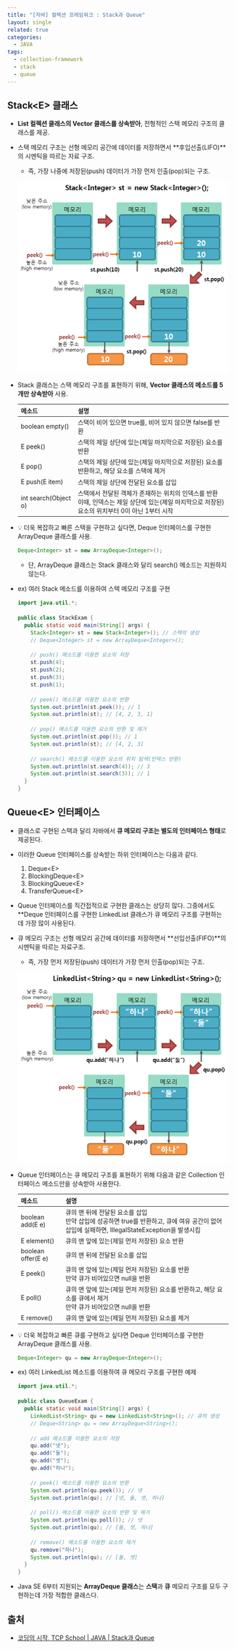 ```yaml
---
title: "[자바] 컬렉션 프레임워크 : Stack과 Queue"
layout: single
related: true
categories:
  - JAVA
tags:
  - collection-framework
  - stack
  - queue
---
```


## Stack\<E> 클래스
- **List 컬렉션 클래스의 Vector 클래스를 상속받아**, 전형적인 스택 메모리 구조의 클래스를 제공.
- 스택 메모리 구조는 선형 메모리 공간에 데이터를 저장하면서 **후입선출(LIFO)**의 시멘틱을 따르는 자료 구조.
  - 즉, 가장 나중에 저장된(push) 데이터가 가장 먼저 인출(pop)되는 구조.
  
  ![스택의 구조](/assets/images/java/stack.png)<br/>
  
- Stack 클래스는 스택 메모리 구조를 표현하기 위해, **Vector 클래스의 메소드를 5개만 상속받아** 사용.

  | 메소드 | 설명 |
  |:------|:------|
  | boolean empty() | 스택이 비어 있으면 true를, 비어 있지 않으면 false를 반환 |
  | E peek() | 스택의 제일 상단에 있는(제일 마지막으로 저장된) 요소를 반환 |
  | E pop() | 스택의 제일 상단에 있는(제일 마지막으로 저장된) 요소를 반환하고, 해당 요소를 스택에 제거 |
  | E push(E item) | 스택의 제일 상단에 전달된 요소를 삽입 |
  | int search(Object o) | 스택에서 전달된 객체가 존재하는 위치의 인덱스를 반환<br/>이때, 인덱스는 제일 상단에 있는(제일 마지막으로 저장된) 요소의 위치부터 0이 아닌 1부터 시작 |
  
  
- 💡 더욱 복잡하고 빠른 스택을 구현하고 싶다면, Deque 인터페이스를 구현한 ArrayDeque 클래스를 사용.

  ```java
  Deque<Integer> st = new ArrayDeque<Integer>();
  ```
  - 단, ArrayDeque 클래스는 Stack 클래스와 달리 search() 메소드는 지원하지 않는다.<br/>


- ex) 여러 Stack 메소드를 이용하여 스택 메모리 구조를 구현

  ```java
  import java.util.*;
  
  public class StackExam {
    public static void main(String[] args) {
      Stack<Integer> st = new Stack<Integer>(); // 스택의 생성
      // Deque<Integer> st = new ArrayDeque<Integer>();
      
      // push() 메소드를 이용한 요소의 저장
      st.push(4);
      st.push(2);
      st.push(3);
      st.push(1);
      
      // peek() 메소드를 이용한 요소의 반환
      System.out.println(st.peek()); // 1
      System.out.println(st); // [4, 2, 3, 1]
      
      // pop() 메소드를 이용한 요소의 반환 및 제거
      System.out.println(st.pop()); // 1
      System.out.println(st); // [4, 2, 3]
      
      // search() 메소드를 이용한 요소의 위치 탐색(인덱스 반환)
      System.out.println(st.search(4)); // 3
      System.out.println(st.search(3)); // 1
    }
  }
  ```
  
## Queue\<E> 인터페이스
- 클래스로 구현된 스택과 달리 자바에서 **큐 메모리 구조는 별도의 인터페이스 형태**로 제공된다.
- 이러한 Queue 인터페이스를 상속받는 하위 인터페이스는 다음과 같다.
  1. Deque\<E>
  2. BlockingDeque\<E>
  3. BlockingQueue\<E>
  4. TransferQueue\<E>
  
- Queue 인터페이스를 직간접적으로 구현한 클래스는 상당히 많다. 그중에서도 **Deque 인터페이스를 구현한 LinkedList 클래스가 큐 메모리 구조를 구현하는 데 가장 많이 사용된다.
- 큐 메모리 구조는 선형 메모리 공간에 데이터를 저장하면서 **선입선출(FIFO)**의 시멘틱을 따르는 자료구조.
  - 즉, 가장 먼저 저장된(push) 데이터가 가장 먼저 인출(pop)되는 구조.<br/>
  
  ![큐 구조](/assets/images/java/queue.png)
  
- Queue 인터페이스는 큐 메모리 구조를 표현하기 위해 다음과 같은 Collection 인터페이스 메소드만을 상속받아 사용한다.

  | 메소드 | 설명 |
  |:------|:------|
  | boolean add(E e) | 큐의 맨 뒤에 전달된 요소를 삽입<br/>만약 삽입에 성공하면 true를 반환하고, 큐에 여유 공간이 없어 삽입에 실패하면, IllegalStateException을 발생시킴
  | E element() | 큐의 맨 앞에 있는(제일 먼저 저장된) 요소 반환 |
  | boolean offer(E e) | 큐의 맨 뒤에 전달된 요소를 삽입 |
  | E peek() | 큐의 맨 앞에 있는(제일 먼저 저장된) 요소를 반환<br/>만약 큐가 비어있으면 null을 반환 |
  | E poll() | 큐의 맨 앞에 있는(제일 먼저 저장된) 요소를 반환하고, 해당 요소를 큐에서 제거<br/>만약 큐가 비어있으면 null을 반환 |
  | E remove() | 큐의 맨 앞에 있는(제일 먼저 저장된) 요소를 제거 |
  
- 💡 더욱 복잡하고 빠른 큐를 구현하고 싶다면 Deque 인터페이스를 구현한 ArrayDeque 클래스를 사용.

  ```java
  Deque<Integer> qu = new ArrayDeque<Integer>();
  ```
  
- ex) 여러 LinkedList 메소드를 이용하여 큐 메모리 구조를 구현한 예제

  ```java
  import java.util.*;
  
  public class QueueExam {
    public static void main(String[] args) {
      LinkedList<String> qu = new LinkedList<String>(); // 큐의 생성
      // Deque<String> qu = new ArrayDeque<String>();
      
      // add 메소드를 이용한 요소의 저장
      qu.add("넷");
      qu.add("둘");
      qu.add("셋");
      qu.add("하나");
      
      // peek() 메소드를 이용한 요소의 반환
      System.out.println(qu.peek()); // 넷
      System.out.println(qu); // [넷, 둘, 셋, 하나]
      
      // poll() 메소드를 이용한 요소의 반환 및 제거
      System.out.println(qu.poll()); // 넷
      System.out.println(qu); // [둘, 셋, 하나]
      
      // remove() 메소드를 이용한 요소의 제거
      qu.remove("하나");
      System.out.println(qu); // [둘, 셋]
    }
  }
  ```
  
- Java SE 6부터 지원되는 **ArrayDeque 클래스**는 **스택**과 **큐** 메모리 구조를 모두 구현하는데 가장 적합한 클래스다.
  
## 출처
- [코딩의 시작, TCP School \| JAVA \| Stack과 Queue](https://www.tcpschool.com/java/java_collectionFramework_stackQueue)
